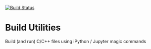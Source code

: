 [![Build Status](https://travis-ci.org/kangwonlee/build_utils.svg?branch=master)](https://travis-ci.org/kangwonlee/build_utils)

# Build Utilities

Build (and run) C/C++ files using iPython / Jupyter magic commands

